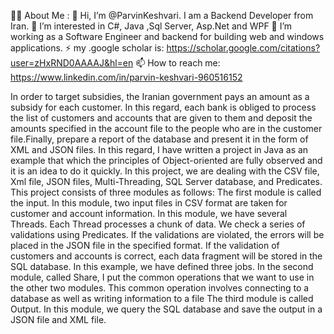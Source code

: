 👩‍💻 About Me : 👋 Hi, I’m @ParvinKeshvari. I am a Backend Developer from Iran. 
👀 I’m interested in C#, Java ,Sql Server, Asp.Net and WPF 
🔭 I’m working as a Software Engineer and backend for building web and windows applications. 
⚡ my .google scholar is: https://scholar.google.com/citations?user=zHxRND0AAAAJ&hl=en 
📫 How to reach me: https://www.linkedin.com/in/parvin-keshvari-960516152

In order to target subsidies, the Iranian government pays an amount as a subsidy for each customer. In this regard, each bank is obliged to process the list of customers and accounts that are given to them and deposit the amounts specified in the account file to the people who are in the customer file.Finally, prepare a report of the database and present it in the form of XML and JSON files.
In this regard, I have written a project in Java as an example that which the principles of Object-oriented are fully observed and it is an idea to do it quickly.
In this project, we are dealing with the CSV file, Xml file, JSON files, Multi-Threading, SQL Server database, and  Predicates.
This project consists of three modules as follows:
The first module is called the input. In this module, two input files in CSV format are taken for customer and account information. In this module, we have several Threads. Each Thread processes a chunk of data. We check a series of validations using Predicates. If the validations are violated, the errors will be placed in the JSON file in the specified format. If the validation of customers and accounts is correct, each data fragment will be stored in the SQL database. In this example, we have defined three jobs.
In the second module, called Share, I put the common operations that we want to use in the other two modules. This common operation involves connecting to a database as well as writing information to a file
The third module is called Output. In this module, we query the SQL database and save the output in a JSON file and XML file.
